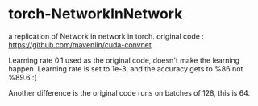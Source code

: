 torch-NetworkInNetwork
======================

a replication of Network in network in torch. 
original code : https://github.com/mavenlin/cuda-convnet

Learning rate 0.1 used as the original code, doesn't make the learning happen. 
Learning rate is set to 1e-3, and the accuracy gets to %86 not %89.6 :(

Another difference is the original code runs on batches of 128, this is 64.
